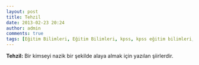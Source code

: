 ```yaml
---
layout: post
title: Tehzil
date: 2013-02-23 20:24
author: admin
comments: true
tags: [Eğitim Bilimleri, Eğitim Bilimleri, kpss, kpss eğitim bilimleri, Kpss Sözlük, t]
---
```

<strong>Tehzil:</strong> Bir kimseyi nazik bir şekilde alaya almak için yazılan şiirlerdir.
